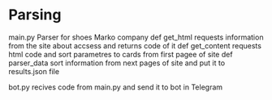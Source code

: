 # Parsing

main.py
Parser for shoes Marko company
def get_html requests information from the site about accsess and returns code of it
def get_content requests html code and sort parametres to cards from first pagee of site
def parser_data sort information from next pages of site and put it to results.json file

bot.py
recives code from main.py and send it to bot in Telegram
